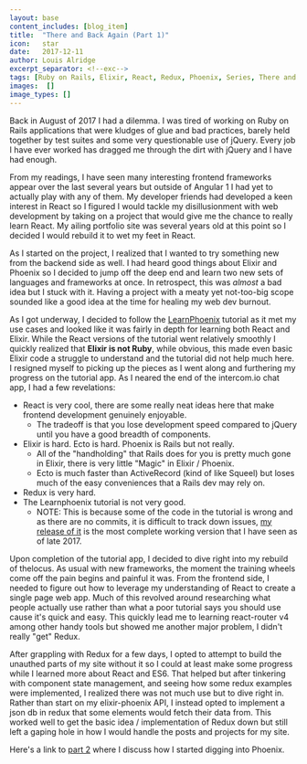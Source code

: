 ```yaml
---
layout: base
content_includes: [blog_item]
title:  "There and Back Again (Part 1)"
icon:   star
date:   2017-12-11
author: Louis Alridge
excerpt_separator: <!--exc-->
tags: [Ruby on Rails, Elixir, React, Redux, Phoenix, Series, There and Back Again]
images:  []
image_types: []
---
```


Back in August of 2017 I had a dilemma. I was tired of working on Ruby on Rails applications that were kludges of glue and<!--exc--> bad practices, barely held together by test suites and some very questionable use of jQuery. Every job I have ever worked has dragged me through the dirt with jQuery and I have had enough.

From my readings, I have seen many interesting frontend frameworks appear over the last several years but outside of Angular 1 I had yet to actually play with any of them. My developer friends had developed a keen interest in React so I figured I would tackle my disillusionment with web development by taking on a project that would give me the chance to really learn React. My ailing portfolio site was several years old at this point so I decided I would rebuild it to wet my feet in React.

As I started on the project, I realized that I wanted to try something new from the backend side as well. I had heard good things about Elixir and Phoenix so I decided to jump off the deep end and learn two new sets of languages and frameworks at once. In retrospect, this was *almost* a bad idea but I stuck with it. Having a project with a meaty yet not-too-big scope sounded like a good idea at the time for healing my web dev burnout.

As I got underway, I decided to follow the [LearnPhoenix](https://www.learnphoenix.io/#/?_k=0cdwp5) tutorial as it met my use cases and looked like it was fairly in depth for learning both React and Elixir. While the React versions of the tutorial went relatively smoothly I quickly realized that __Elixir is not Ruby__, while obvious, this made even basic Elixir code a struggle to understand and the tutorial did not help much here. I resigned myself to picking up the pieces as I went along and furthering my progress on the tutorial app. As I neared the end of the intercom.io chat app, I had a few revelations:

* React is very cool, there are some really neat ideas here that make frontend development genuinely enjoyable.
  * The tradeoff is that you lose development speed compared to jQuery until you have a good breadth of components.
* Elixir is hard. Ecto is hard. Phoenix is Rails but not really.
  * All of the "handholding" that Rails does for you is pretty much gone in Elixir, there is very little "Magic" in Elixir / Phoenix.
  * Ecto is much faster than ActiveRecord (kind of like Squeel) but loses much of the easy conveniences that a Rails dev may rely on.
* Redux is very hard.
* The Learnphoenix tutorial is not very good.
  * NOTE: This is because some of the code in the tutorial is wrong and as there are no commits, it is difficult to track down issues, [my release of it](https://github.com/TheLocusCo/phoenix-chat-frontend) is the most complete working version that I have seen as of late 2017.

Upon completion of the tutorial app, I decided to dive right into my rebuild of thelocus. As usual with new frameworks, the moment the training wheels come off the pain begins and painful it was. From the frontend side, I needed to figure out how to leverage my understanding of React to create a single page web app. Much of this revolved around researching what people actually use rather than what a poor tutorial says you should use cause it's quick and easy. This quickly lead me to learning react-router v4 among other handy tools but showed me another major problem, I didn't really "get" Redux.

After grappling with Redux for a few days, I opted to attempt to build the unauthed parts of my site without it so I could at least make some progress while I learned more about React and ES6. That helped but after tinkering with component state management, and seeing how some redux examples were implemented, I realized there was not much use but to dive right in. Rather than start on my elixir-phoenix API, I instead opted to implement a json db in redux that some elements would fetch their data from. This worked well to get the basic idea / implementation of Redux down but still left a gaping hole in how I would handle the posts and projects for my site.

Here's a link to [part 2](https://loualrid.github.io/posts/there-and-back-again-part-2) where I discuss how I started digging into Phoenix.

